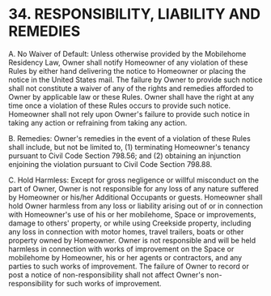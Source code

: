 # 34. RESPONSIBILITY, LIABILITY AND REMEDIES
A. No Waiver of Default: Unless otherwise provided by the Mobilehome Residency
Law, Owner shall notify Homeowner of any violation of these Rules by either hand
delivering the notice to Homeowner or placing the notice in the United States mail.
The failure by Owner to provide such notice shall not constitute a waiver of any of
the rights and remedies afforded to Owner by applicable law or these Rules. Owner
shall have the right at any time once a violation of these Rules occurs to provide
such notice. Homeowner shall not rely upon Owner's failure to provide such notice
in taking any action or refraining from taking any action.

B. Remedies: Owner's remedies in the event of a violation of these Rules shall include,
but not be limited to, (1) terminating Homeowner's tenancy pursuant to Civil Code
Section 798.56; and (2) obtaining an injunction enjoining the violation pursuant to
Civil Code Section 798.88.

C. Hold Harmless: Except for gross negligence or willful misconduct on the part of
Owner, Owner is not responsible for any loss of any nature suffered by Homeowner
or his/her Additional Occupants or guests. Homeowner shall hold Owner
harmless from any loss or liability arising out of or in connection with Homeowner's
use of his or her mobilehome, Space or improvements, damage to others' property,
or while using Creekside property, including any loss in connection with motor
homes, travel trailers, boats or other property owned by Homeowner. Owner is not
responsible and will be held harmless in connection with works of improvement on
the Space or mobilehome by Homeowner, his or her agents or contractors, and any
parties to such works of improvement. The failure of Owner to record or post a
notice of non-responsibility shall not affect Owner's non-responsibility for such
works of improvement.
